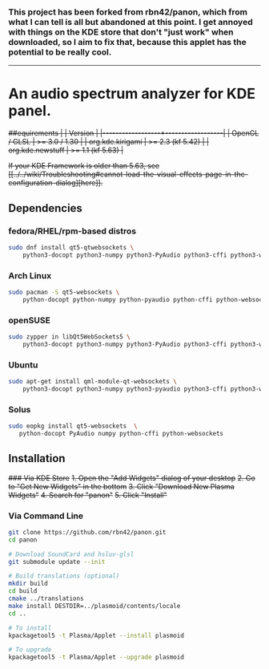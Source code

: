 ### This project has been forked from rbn42/panon, which from what I can tell is all but abandoned at this point. I get annoyed with things on the KDE store that don't "just work" when downloaded, so I aim to fix that, because this applet has the potential to be really cool.
--- 

# An audio spectrum analyzer for KDE panel.


~~##equirements
|                  | Version          |
|------------------+------------------|
| OpenGL / GLSL    | >= 3.0 / 1.30    |
| org.kde.kirigami | >= 2.3 (kf 5.42) |
| org.kde.newstuff | >= 1.1 (kf 5.63) |~~

~~If your KDE Framework is older than 5.63, see [[../../wiki/Troubleshooting#cannot-load-the-visual-effects-page-in-the-configuration-dialog][here]].~~

## Dependencies
   
### fedora/RHEL/rpm-based distros
```bash
sudo dnf install qt5-qtwebsockets \
    python3-docopt python3-numpy python3-PyAudio python3-cffi python3-websockets
```

### Arch Linux
```bash
sudo pacman -S qt5-websockets \
    python-docopt python-numpy python-pyaudio python-cffi python-websockets 
```

### openSUSE
```bash
sudo zypper in libQt5WebSockets5 \
    python3-docopt python3-numpy python3-PyAudio python3-cffi python3-websockets
```

### Ubuntu
```bash
sudo apt-get install qml-module-qt-websockets \
    python3-docopt python3-numpy python3-pyaudio python3-cffi python3-websockets
```

### Solus
```bash
sudo eopkg install qt5-websockets  \
   python-docopt PyAudio numpy python-cffi python-websockets
```

## Installation
~~### Via KDE Store~~
~~1. Open the "Add Widgets" dialog of your desktop~~
~~2. Go to "Get New Widgets" in the bottom~~
~~3. Click "Download New Plasma Widgets"~~
~~4. Search for "panon"~~
~~5. Click "Install"~~

### Via Command Line

```bash
git clone https://github.com/rbn42/panon.git
cd panon

# Download SoundCard and hsluv-glsl
git submodule update --init

# Build translations (optional)
mkdir build
cd build
cmake ../translations
make install DESTDIR=../plasmoid/contents/locale
cd ..

# To install
kpackagetool5 -t Plasma/Applet --install plasmoid

# To upgrade
kpackagetool5 -t Plasma/Applet --upgrade plasmoid
```
